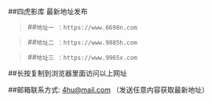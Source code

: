 
##四虎影库 最新地址发布

>##`地址一 ：https://www.6698n.com`

>##`地址二 ：https://www.9885h.com`

>##`地址三 ：https://www.9965x.com`


##长按复制到浏览器里面访问以上网址


##邮箱联系方式: 4hu@mail.com （发送任意内容获取最新地址）
